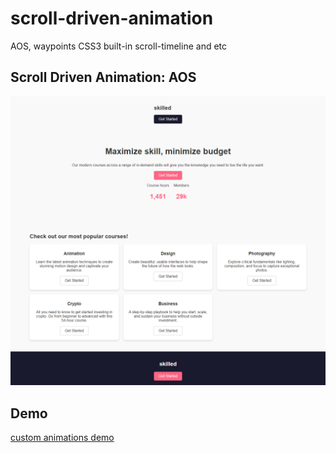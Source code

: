 # scroll-driven-animation

AOS, waypoints CSS3 built-in scroll-timeline and etc

## Scroll Driven Animation: AOS

![screenshot](screencapture-127-0-0-1-8000-index-html-2024-12-05-21_37_13.png)

## Demo

[custom animations demo](screen-capture.webm)
